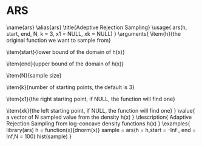 # ARS
\name{ars}
\alias{ars}
\title{Adeptive Rejection Sampling}
\usage{
ars(h, start, end, N, k = 3, x1 = NULL, xk = NULL)
}
\arguments{
\item{h}{the original function we want to sample from}

\item{start}{lower bound of the domain of h(x)}

\item{end}{upper bound of the domain of h(x)}

\item{N}{sample size}

\item{k}{number of starting points, the default is 3}

\item{x1}{the right starting point, if NULL, the function will find one}

\item{xk}{the left starting point, if NULL, the function will find one}
}
\value{
a vector of N sampled value from the density h(x)
}
\description{
Adaptive Rejection Sampling from log-concave density functions h(x)
}
\examples{
library(ars)
h = function(x){dnorm(x)}
sample = ars(h = h,start = -Inf , end = Inf,N = 100)
hist(sample)
}
